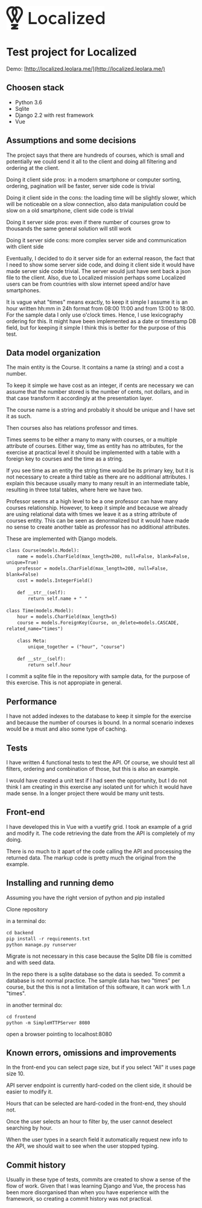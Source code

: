 ![Localized](frontend/logo-black.png)

# Test project for Localized

Demo: [http://localized.leolara.me/](http://localized.leolara.me/)

## Choosen stack

 + Python 3.6
 + Sqlite
 + Django 2.2 with rest framework
 + Vue

## Assumptions and some decisions

The project says that there are hundreds of courses, which is small and potentially we could send it all to the client and doing all filtering and ordering at the client.

Doing it client side pros: in a modern smartphone or computer sorting, ordering, pagination will be faster, server side code is trivial

Doing it client side in the cons: the loading time will be slightly slower, which will be noticeable on a slow connection, also data manipulation could be slow on a old smartphone, client side code is trivial

Doing it server side pros: even if there number of courses grow to thousands the same general solution will still work

Doing it server side cons: more complex server side and communication with client side

Eventually, I decided to do it server side for an external reason, the fact that I need to show some server side code, and doing it client side it would have made server side code trivial. The server would just have sent back a json file to the client. Also, due to Localized mission perhaps some Localized users can be from countries with slow internet speed and/or have smartphones.

It is vague what "times" means exactly, to keep it simple I assume it is an hour written hh:mm in 24h format from 08:00 11:00 and from 13:00 to 18:00. For the sample data I only use o'clock times. Hence, I use lexicography ordering for this. It might have been implemented as a date or timestamp DB field, but for keeping it simple I think this is better for the purpose of this test.

## Data model organization

The main entity is the Course. It contains a name (a string) and a cost a number.

To keep it simple we have cost as an integer, if cents are necessary we can assume that the number stored is the number of cents, not dollars, and in that case transform it accordingly at the presentation layer.

The course name is a string and probably it should be unique and I have set it as such.

Then courses also has relations professor and times.

Times seems to be either a many to many with courses, or a multiple attribute of courses. Either way, time as entity has no attributes, for the exercise at practical level it should be implemented with a table with a foreign key to courses and the time as a string.

If you see time as an entity the string time would be its primary key, but it is not necessary to create a third table as there are no additional attributes. I explain this because usually many to many result in an intermediate table, resulting in three total tables, where here we have two.

Professor seems at a high level to be a one professor can have many courses relationship. However, to keep it simple and because we already are using relational data with times we leave it as a string attribute of courses entity. This can be seen as denormalized but it would have made no sense to create another table as professor has no additional attributes.

These are implemented with Django models.

```
class Course(models.Model):
    name = models.CharField(max_length=200, null=False, blank=False, unique=True)
    professor = models.CharField(max_length=200, null=False, blank=False)
    cost = models.IntegerField()

    def __str__(self):
        return self.name + " "

class Time(models.Model):
    hour = models.CharField(max_length=5)
    course = models.ForeignKey(Course, on_delete=models.CASCADE, related_name="times")

    class Meta:
        unique_together = ("hour", "course")

    def __str__(self):
        return self.hour
```

I commit a sqlite file in the repository with sample data, for the purpose of this exercise. This is not appropiate in general.

## Performance

I have not added indexes to the database to keep it simple for the exercise and because the number of courses is bound. In a normal scenario indexes would be a must and also some type of caching.

## Tests

I have written 4 functional tests to test the API. Of course, we should test all filters, ordering and combination of those, but this is also an example.

I would have created a unit test if I had seen the opportunity, but I do not think I am creating in this exercise any isolated unit for which it would have made sense. In a longer project there would be many unit tests.

## Front-end

I have developed this in Vue with a vuetify grid. I took an example of a grid and modify it. The code retrieving the date from the API is completely of my doing.

There is no much to it apart of the code calling the API and processing the returned data. The markup code is pretty much the original from the example.

## Installing and running demo

Assuming you have the right version of python and pip installed

Clone repository

in a terminal do:

```
cd backend
pip install -r requirements.txt
python manage.py runserver
```

Migrate is not necessary in this case because the Sqlite DB file is comitted and with seed data.

In the repo there is a sqlite database so the data is seeded. To commit a database is not normal practice. The sample data has two "times" per course, but the this is not a limitation of this software, it can work with 1..n "times".

in another terminal do:

```
cd frontend
python -m SimpleHTTPServer 8080
```

open a browser pointing to localhost:8080

## Known errors, omissions and improvements

In the front-end you can select page size, but if you select "All" it uses page size 10.

API server endpoint is currently hard-coded on the client side, it should be easier to modify it.

Hours that can be selected are hard-coded in the front-end, they should not.

Once the user selects an hour to filter by, the user cannot deselect searching by hour.

When the user types in a search field it automatically request new info to the API, we should wait to see when the user stopped typing.

## Commit history

Usually in these type of tests, commits are created to show a sense of the flow of work. Given that I was learning Django and Vue, the process has been more disorganised than when you have experience with the framework, so creating a commit history was not practical.
